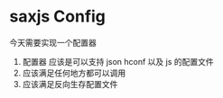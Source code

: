 # saxjs Config

今天需要实现一个配置器

1. 配置器 应该是可以支持 json  hconf 以及 js 的配置文件
2. 应该满足任何地方都可以调用
3. 应该满足反向生存配置文件
